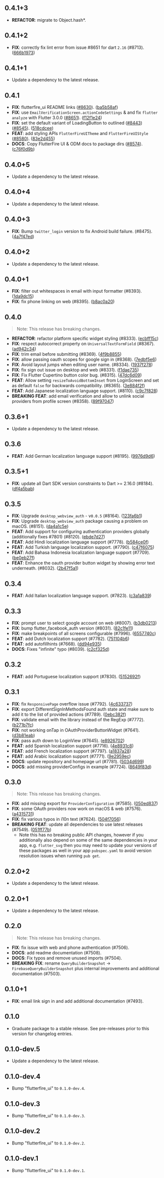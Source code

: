## 0.4.1+3

 - **REFACTOR**: migrate to Object.hash*.

## 0.4.1+2

 - **FIX**: correctly fix lint error from issue #8651 for dart `2.16` (#8713). ([666b1973](https://github.com/FirebaseExtended/flutterfire/commit/666b1973c68cd5e60ba254a889136c922fd73500))

## 0.4.1+1

 - Update a dependency to the latest release.

## 0.4.1

 - **FIX**: flutterfire_ui README links ([#8630](https://github.com/FirebaseExtended/flutterfire/issues/8630)). ([ba5b58af](https://github.com/FirebaseExtended/flutterfire/commit/ba5b58af354c762a4d4e4fe11e4017730bfa6c9e))
 - **FIX**: use `EmailVerificationScreen.actionCodeSettings` & and fix `flutter analyze` with Flutter 3.0.0 ([#8651](https://github.com/FirebaseExtended/flutterfire/issues/8651)). ([f12f1e24](https://github.com/FirebaseExtended/flutterfire/commit/f12f1e24e85dcea014374752a9d58142db33a5ab))
 - **FIX**: set the default variant of LoadingButton to outlined ([#8443](https://github.com/FirebaseExtended/flutterfire/issues/8443)) ([#8545](https://github.com/FirebaseExtended/flutterfire/issues/8545)). ([518cdcee](https://github.com/FirebaseExtended/flutterfire/commit/518cdcee7c43c995b4067857c38bff0a023302ee))
 - **FEAT**: add styling APIs `FlutterFireUITheme` and `FlutterFireUIStyle` ([#8580](https://github.com/FirebaseExtended/flutterfire/issues/8580)). ([83e2d455](https://github.com/FirebaseExtended/flutterfire/commit/83e2d455d3a083886168b4c115191b06e307a41f))
 - **DOCS**: Copy FlutterFire UI & ODM docs to package dirs ([#8574](https://github.com/FirebaseExtended/flutterfire/issues/8574)). ([c76f0d9b](https://github.com/FirebaseExtended/flutterfire/commit/c76f0d9bf954497923464e045671fd73be9b88c4))

## 0.4.0+5

 - Update a dependency to the latest release.

## 0.4.0+4

 - Update a dependency to the latest release.

## 0.4.0+3

 - **FIX**: Bump `twitter_login` version to fix Android build failure. (#8475). ([4a7f47ed](https://github.com/FirebaseExtended/flutterfire/commit/4a7f47edbe9d421e385efbd2be05a01a24b22a69))

## 0.4.0+2

 - Update a dependency to the latest release.

## 0.4.0+1

 - **FIX**: filter out whitespaces in email with input formatter (#8393). ([1da9dc15](https://github.com/FirebaseExtended/flutterfire/commit/1da9dc1539367641a43df053c243fe262e087bd2))
 - **FIX**: fix phone linking on web (#8395). ([b8ac0a20](https://github.com/FirebaseExtended/flutterfire/commit/b8ac0a202958864f793791877e556624f9b7c487))

## 0.4.0

> Note: This release has breaking changes.

 - **REFACTOR**: refactor platform specific widget styling (#8333). ([ecbff15c](https://github.com/FirebaseExtended/flutterfire/commit/ecbff15cf657a1d451db39bb8a5b4f3419780228))
 - **FIX**: respect autocorrect property on `UniversalTextFormField` (#8367). ([ad942c34](https://github.com/FirebaseExtended/flutterfire/commit/ad942c349c3232f1946575fdab2b8b27e1c14215))
 - **FIX**: trim email before submitting (#8369). ([4f9b8855](https://github.com/FirebaseExtended/flutterfire/commit/4f9b8855504d5ae85d5904f4663fa93fa871e32a))
 - **FIX**: allow passing oauth scopes for google sign in (#8368). ([7edbf5e6](https://github.com/FirebaseExtended/flutterfire/commit/7edbf5e692499feb7b3c1b29dab67479917df21f))
 - **FIX**: Avoid layout jumps when editing user name. (#8334). ([1937f278](https://github.com/FirebaseExtended/flutterfire/commit/1937f27817acc59dedd85a6d1e0624f49685ef5e))
 - **FIX**: fix sign out issue on desktop and web (#8331). ([f1dae735](https://github.com/FirebaseExtended/flutterfire/commit/f1dae735483bf293c4b18a8ff7c3ab6ca3cbe6e7))
 - **FIX**: Fix Flutter Cupertino button color bug. (#8315). ([47dc6d09](https://github.com/FirebaseExtended/flutterfire/commit/47dc6d09112db8d1398908895b387795722eaaba))
 - **FEAT**: Allow setting `resizeToAvoidBottomInset` from LoginScreen and set as default `false` for backwards compatibility. (#8365). ([3e884f2f](https://github.com/FirebaseExtended/flutterfire/commit/3e884f2f7cb498c6dff23ff6ac2bd9a25a73034d))
 - **FEAT**: Add Japanese localization language support. (#8110). ([c9c7f828](https://github.com/FirebaseExtended/flutterfire/commit/c9c7f8281fbfb2cd2872eb1b71fbd5e46c8002d8))
 - **BREAKING** **FEAT**: add email verification and allow to unlink social providers from profile screen (#8358). ([89f97047](https://github.com/FirebaseExtended/flutterfire/commit/89f97047e34d5023f2c41312767f626cb662702f))

## 0.3.6+1

 - Update a dependency to the latest release.

## 0.3.6

 - **FEAT**: Add German localization language support (#8195). ([9976d9d6](https://github.com/FirebaseExtended/flutterfire/commit/9976d9d66b870143227b08af068da3bc2efc5411))

## 0.3.5+1

 - **FIX**: update all Dart SDK version constraints to Dart >= 2.16.0 (#8184). ([df4a5bab](https://github.com/FirebaseExtended/flutterfire/commit/df4a5bab3c029399b4f257a5dd658d302efe3908))

## 0.3.5

 - **FIX**: Upgrade `desktop_webview_auth` - v`0.0.5` (#8164). ([123fa6b1](https://github.com/FirebaseExtended/flutterfire/commit/123fa6b132183a4d6886c8be0595104752724532))
 - **FIX**: Upgrade `desktop_webview_auth` package causing a problem on macOS. (#8151). ([da4a1c5e](https://github.com/FirebaseExtended/flutterfire/commit/da4a1c5e074cb5af71983a3ae49c4838402b726f))
 - **FEAT**: Add support for configuring authentication providers globally (additionally fixes #7801) (#8120). ([ebde7d27](https://github.com/FirebaseExtended/flutterfire/commit/ebde7d27938d7a36a67973df4b33c21bbd7dea1a))
 - **FEAT**: Add Hindi localization language support (#7778). ([b584ce0f](https://github.com/FirebaseExtended/flutterfire/commit/b584ce0f254dcb195f9a31f279fb3871d01182c1))
 - **FEAT**: Add Turkish language localization support. (#7790). ([c47f6075](https://github.com/FirebaseExtended/flutterfire/commit/c47f60757ccbfcee1eaa5d7ed6ee01258f3b9d4f))
 - **FEAT**: Add Bahasa Indonesia localization language support (#7709). ([be0eb27f](https://github.com/FirebaseExtended/flutterfire/commit/be0eb27f4f4d85a4e4a2468768c166a701325a8c))
 - **FEAT**: Enhance the oauth provider button widget by showing error text underneath. (#8032). ([2b47f5a1](https://github.com/FirebaseExtended/flutterfire/commit/2b47f5a12747e3437dfc42d331684e798372beaf))

## 0.3.4

 - **FEAT**: Add Italian localization language support. (#7823). ([c3a1a839](https://github.com/FirebaseExtended/flutterfire/commit/c3a1a839a3963a75cc17e931a3eee6e091df40ac))

## 0.3.3

- **FIX**: prompt user to select google account on web (#8007). ([b3db0213](https://github.com/FirebaseExtended/flutterfire/commit/b3db0213ae949435f74d8193cfb5c8a65ed7f601))
- **FIX**: bump flutter_facebook_auth version (#8031). ([82c1fe11](https://github.com/FirebaseExtended/flutterfire/commit/82c1fe111d00b499e9587d235e4499b03cfe17bd))
- **FIX**: make breakpoints of all screens configurable (#7996). ([6557740c](https://github.com/FirebaseExtended/flutterfire/commit/6557740cf68dbd79da7bd03c65f92479c3ff435b))
- **FEAT**: add Dutch localization support (#7782). ([751104b6](https://github.com/FirebaseExtended/flutterfire/commit/751104b6ec282592e209ee57f130aae68a752ba5))
- **FEAT**: add autofillhints (#7668). ([dd94e935](https://github.com/FirebaseExtended/flutterfire/commit/dd94e935828d2de873a08eb26801541ca68f0696))
- **DOCS**: Fixes "infinite" typo (#8039). ([c2cf325d](https://github.com/FirebaseExtended/flutterfire/commit/c2cf325dfd52194c68b70d17a91bb9e1158840b6))

## 0.3.2

 - **FEAT**: add Portuguese localization support (#7830). ([5152692f](https://github.com/FirebaseExtended/flutterfire/commit/5152692f22fe61a95e9dd19eb3bdf87547760d72))

## 0.3.1

 - **FIX**: fix `ResponsivePage` overflow issue (#7792). ([4c633737](https://github.com/FirebaseExtended/flutterfire/commit/4c633737926f114ef32a409a1b0df6e262ba4816))
 - **FIX**: export DifferentSignInMethodsFound auth state and make sure to add it to the list of provided actions (#7789). ([0ebc382f](https://github.com/FirebaseExtended/flutterfire/commit/0ebc382f18039660d0d5a52c596155a58e201820))
 - **FIX**: validate email with the library instead of the RegExp (#7772). ([b271b7fc](https://github.com/FirebaseExtended/flutterfire/commit/b271b7fc8aa648d436041d0c6092a7de4b7f48d0))
 - **FIX**: not working onTap in OAuthProviderButtonWidget (#7641). ([d3b81eab](https://github.com/FirebaseExtended/flutterfire/commit/d3b81eabf9a2a9d10133a44d23a48997c776764f))
 - **FIX**: pass auth down to LoginView (#7645). ([e8926702](https://github.com/FirebaseExtended/flutterfire/commit/e8926702674cc41e019b3f5277683446b4106a31))
 - **FEAT**: add Spanish localization support (#7716). ([4e8931c8](https://github.com/FirebaseExtended/flutterfire/commit/4e8931c8b68290f3f9f16fceb5d345f34d4183b6))
 - **FEAT**: add French localization support (#7797). ([a1837a28](https://github.com/FirebaseExtended/flutterfire/commit/a1837a283d16d1e0d15a1f43ae2ead2b93470e64))
 - **FEAT**: add Arabic localization support (#7771). ([9e2959ec](https://github.com/FirebaseExtended/flutterfire/commit/9e2959ec04710b97a7f9d910a9ecd9c3aa879e13))
 - **DOCS**: update repository and homepage url (#7781). ([5034d699](https://github.com/FirebaseExtended/flutterfire/commit/5034d69926cb5da2a7da1a690021f92762188d03))
 - **DOCS**: add missing providerConfigs in example (#7724). ([8649f83d](https://github.com/FirebaseExtended/flutterfire/commit/8649f83dd38e8bce95fffd66870747ee0f70776f))

## 0.3.0

> Note: This release has breaking changes.

 - **FIX**: add missing export for `ProviderConfiguration` (#7585). ([050ed837](https://github.com/FirebaseExtended/flutterfire/commit/050ed837884a8945b31f60098eba7a0eb500a3d2))
 - **FIX**: some OAuth providers now work on macOS & web (#7576). ([a4315731](https://github.com/FirebaseExtended/flutterfire/commit/a43157316787edcdefb10f9534800692b76e92c3))
 - **FIX**: fix various typos in i10n text (#7624). ([504f7056](https://github.com/FirebaseExtended/flutterfire/commit/504f7056f74e4a7bb7800ed45e10910a373e9d29))
 - **BREAKING** **FEAT**: update all dependencies to use latest releases (#7549). ([051ff77b](https://github.com/FirebaseExtended/flutterfire/commit/051ff77b7e95c376dc2c5014877dd0a5a7856de8))
   - Note this has no breaking public API changes, however if you additionally also depend on some of the same dependencies in your app, e.g. `flutter_svg` then you may need to update your versions of these packages as well in your app `pubspec.yaml` to 
   avoid version resolution issues when running `pub get`.

## 0.2.0+2

 - Update a dependency to the latest release.

## 0.2.0+1

 - Update a dependency to the latest release.

## 0.2.0

> Note: This release has breaking changes.

 - **FIX**: fix issue with web and phone authentication (#7506).
 - **DOCS**: add readme documentation (#7508).
 - **DOCS**: Fix typos and remove unused imports (#7504).
 - **BREAKING** **FIX**: rename `QueryBuilderSnapshot` ->  `FirebaseQueryBuilderSnapshot` plus internal improvements and additional documentation (#7503).

## 0.1.0+1

 - **FIX**: email link sign in and add additional documentation (#7493).

## 0.1.0

 - Graduate package to a stable release. See pre-releases prior to this version for changelog entries.

## 0.1.0-dev.5

 - Update a dependency to the latest release.

## 0.1.0-dev.4

 - Bump "flutterfire_ui" to `0.1.0-dev.4`.

## 0.1.0-dev.3

 - Bump "flutterfire_ui" to `0.1.0-dev.3`.

## 0.1.0-dev.2

 - Bump "flutterfire_ui" to `0.1.0-dev.2`.

## 0.1.0-dev.1

 - Bump "flutterfire_ui" to `0.1.0-dev.1`.
